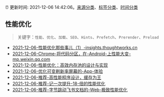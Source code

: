 :alarm_clock: 更新时间: 2021-12-06 14:42:06。[来源分类](../README.md)、[标签分类](../TAGS.md)、[时间分类](../TIMELINE.md)

## 性能优化


> 关键字：`性能`、`优化`、`加载`、`SEO`、`Hints`、`Prefetch`、`Prerender`、`Preload`



- [2021-12-06-性能优化那些事儿（1）-insights.thoughtworks.cn](https://blogread.cn/news/go.php?idItem=14827&url=https%3A%2F%2Finsights.thoughtworks.cn%2Fperformance-turning-practice-1%2F%3Fcomefrom%3Dhttps%253A%252F%252Fblogread.cn%252Fnews%252F) 
- [2021-12-06-Chrome-将代码分区，在-Android-上性能大变-mp.weixin.qq.com](https://blogread.cn/news/go.php?idItem=14825&url=https%3A%2F%2Fmp.weixin.qq.com%2Fs%2Fge-vX2dMn3N4Pmcnz8mjTQ%3Fcomefrom%3Dhttps%253A%252F%252Fblogread.cn%252Fnews%252F) 
- [2021-12-06-性能优化：高效内存池的设计与实现](https://toutiao.io/k/9vo0ly6) 
- [2021-12-06-优化可变刷新率屏幕的-App-体验](https://toutiao.io/k/wclw1p7) 
- [2021-12-06-推荐-高性能程序设计，缓存为王](https://toutiao.io/k/a9j7y4a) 
- [2021-12-06-推荐-记一次提升-18-倍的性能优化](https://toutiao.io/k/4m3cbld) 
- [2021-12-06-推荐-字节跳动飞书文档的-Web-极致性能优化](https://toutiao.io/k/v1nqbu5) 